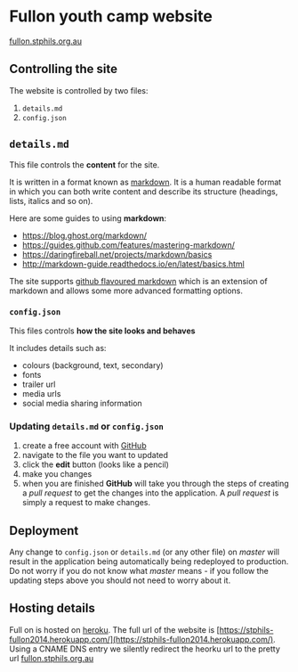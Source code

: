 # Fullon youth camp website
[fullon.stphils.org.au](http://fullon.stphils.org.au)

## Controlling the site

The website is controlled by two files:

1. `details.md`
2. `config.json`

## `details.md`
This file controls the **content** for the site. 

It is written in a format known as [markdown](https://guides.github.com/features/mastering-markdown/). It is a human readable format in which you can both write content and describe its structure (headings, lists, italics and so on). 

Here are some guides to using **markdown**:

- https://blog.ghost.org/markdown/
- https://guides.github.com/features/mastering-markdown/
- https://daringfireball.net/projects/markdown/basics
- http://markdown-guide.readthedocs.io/en/latest/basics.html

The site supports [github flavoured markdown](https://guides.github.com/features/mastering-markdown/) which is an extension of markdown and allows some more advanced formatting options.

### `config.json`

This files controls **how the site looks and behaves**

It includes details such as:

- colours (background, text, secondary)
- fonts
- trailer url
- media urls
- social media sharing information

### Updating `details.md` or `config.json`

1. create a free account with [GitHub](http://github.com)
2. navigate to the file you want to updated
3. click the **edit** button (looks like a pencil)
4. make you changes
5. when you are finished **GitHub** will take you through the steps of creating a *pull request* to get the changes into the application. A *pull request* is simply a request to make changes.

## Deployment

Any change to `config.json` or `details.md` (or any other file) on *master* will result in the application being automatically being redeployed to production. Do not worry if you do not know what *master* means - if you follow the updating steps above you should not need to worry about it.

## Hosting details

Full on is hosted on [heroku](https://www.heroku.com/). The full url of the website is [https://stphils-fullon2014.herokuapp.com/](https://stphils-fullon2014.herokuapp.com/). Using a CNAME DNS entry we silently redirect the heorku url to the pretty url [fullon.stphils.org.au](http://fullon.stphils.org.au)

